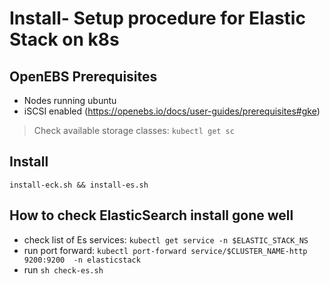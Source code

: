 # Install- Setup procedure for Elastic Stack on k8s

## OpenEBS Prerequisites

- Nodes running ubuntu
- iSCSI enabled (<https://openebs.io/docs/user-guides/prerequisites#gke>)

> Check available storage classes: `kubectl get sc`


## Install

`install-eck.sh && install-es.sh`

## How to check ElasticSearch install gone well

- check list of Es services: `kubectl get service -n $ELASTIC_STACK_NS`
- run port forward: `kubectl port-forward service/$CLUSTER_NAME-http  9200:9200  -n elasticstack`
- run `sh check-es.sh`
